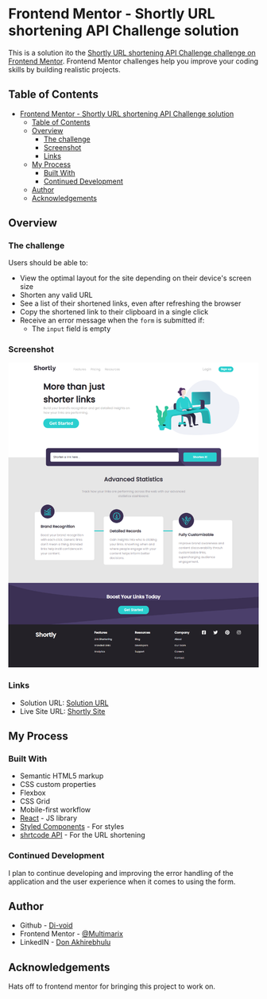 # Frontend Mentor - Shortly URL shortening API Challenge solution

This is a solution ito the [Shortly URL shortening API Challenge challenge on Frontend Mentor](https://www.frontendmentor.io/challenges/url-shortening-api-landing-page-2ce3ob-G). Frontend Mentor challenges help you improve your coding skills by building realistic projects.

## Table of Contents

- [Frontend Mentor - Shortly URL shortening API Challenge solution](#frontend-mentor---shortly-url-shortening-api-challenge-solution)
  - [Table of Contents](#table-of-contents)
  - [Overview](#overview)
    - [The challenge](#the-challenge)
    - [Screenshot](#screenshot)
    - [Links](#links)
  - [My Process](#my-process)
    - [Built With](#built-with)
    - [Continued Development](#continued-development)
  - [Author](#author)
  - [Acknowledgements](#acknowledgements)

## Overview

### The challenge

Users should be able to:

- View the optimal layout for the site depending on their device's screen size
- Shorten any valid URL
- See a list of their shortened links, even after refreshing the browser
- Copy the shortened link to their clipboard in a single click
- Receive an error message when the `form` is submitted if:
  - The `input` field is empty

### Screenshot

![shortly](./screenshots/screencapture-shortly-reactapp-netlify-app-2022-09-12-18_52_05.png)

### Links

- Solution URL: [Solution URL](https://github.com/Multimarix/url-shortener-react-app)
- Live Site URL: [Shortly Site](https://shortly-reactapp.netlify.app/)

## My Process

### Built With

- Semantic HTML5 markup
- CSS custom properties
- Flexbox
- CSS Grid
- Mobile-first workflow
- [React](https://reactjs.org/) - JS library
- [Styled Components](https://styled-components.com/) - For styles
- [shrtcode API](https://app.shrtco.de/) - For the URL shortening

### Continued Development

I plan to continue developing and improving the error handling of the application and the user experience when it comes to using the form.

## Author

- Github - [Di-void](https://github.com/Di-void)
- Frontend Mentor - [@Multimarix](https://www.frontendmentor.io/profile/Multimarix)
- LinkedIN - [Don Akhirebhulu](https://www.linkedin.com/in/don-akhirebhulu-675082242/)

## Acknowledgements

Hats off to frontend mentor for bringing this project to work on.
